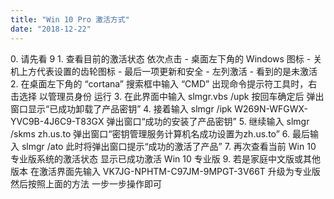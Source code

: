 ```yaml
---
title: "Win 10 Pro 激活方式"
date: "2018-12-22"
---
```


0. 请先看 9 1. 查看目前的激活状态 依次点击 - 桌面左下角的 Windows 图标 - 关机上方代表设置的齿轮图标 - 最后一项更新和安全 - 左列激活 - 看到的是未激活 2. 在桌面左下角的 “cortana” 搜索框中输入 “CMD” 出现命令提示符工具时，右击选择 以管理员身份 运行 3. 在此界面中输入 slmgr.vbs /upk 按回车确定后 弹出窗口显示“已成功卸载了产品密钥” 4. 接着输入 slmgr /ipk W269N-WFGWX-YVC9B-4J6C9-T83GX 弹出窗口“成功的安装了产品密钥” 5. 继续输入 slmgr /skms zh.us.to 弹出窗口“密钥管理服务计算机名成功设置为zh.us.to” 6. 最后输入 slmgr /ato 此时将弹出窗口提示“成功的激活了产品” 7. 再次查看当前 Win 10 专业版系统的激活状态 显示已成功激活 Win 10 专业版 9. 若是家庭中文版或其他版本 在激活界面先输入 VK7JG-NPHTM-C97JM-9MPGT-3V66T 升级为专业版 然后按照上面的方法 一步一步操作即可
